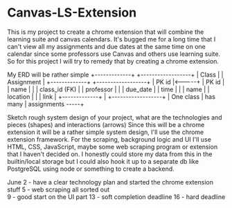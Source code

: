 # Canvas-LS-Extension
This is my project to create a chrome extension that will combine the learning suite and canvas calendars. It's bugged me for a long time that I can't view all my assignments and due dates at the same time on one calendar since some professors use Canvas and others use learning suite. So for this project I will try to remedy that by creating a chrome extension.

My ERD will be rather simple
+-------------+        +------------------+
|   Class     |        |    Assignment    |
+-------------+        +------------------+
| PK id       |<-----+ | PK id            |
| name        |      | | class_id (FK)    |
| professor   |      | | due_date         |
| time        |      | | name             |
| location    |      | | link             |
+-------------+      | +------------------+
                     |
    One class        |
    has many         |
    assignments -----+


Sketch rough system design of your project, what are the technologies and pieces (shapes) and interactions (arrows)
Since this will be a chrome extension it will be a rather simple system design, I'll use the chrome extension framework. For the scraping, background logic and UI I'll use HTML, CSS, JavaScript, maybe some web scraping program or extension that I haven't decided on. I honestly could store my data from this in the builtin/local storage but I could also hook it up to a separate db like PostgreSQL using node or something to create a backend.

June
2 - have a clear technology plan and started the chrome extension stuff
5 - web scraping all sorted out\
9 - good start on the UI part
13 - soft completion deadline
16 - hard deadline
